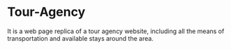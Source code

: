 # Tour-Agency
It is a web page replica of a tour agency website, including all the means of transportation and available stays around the area.
